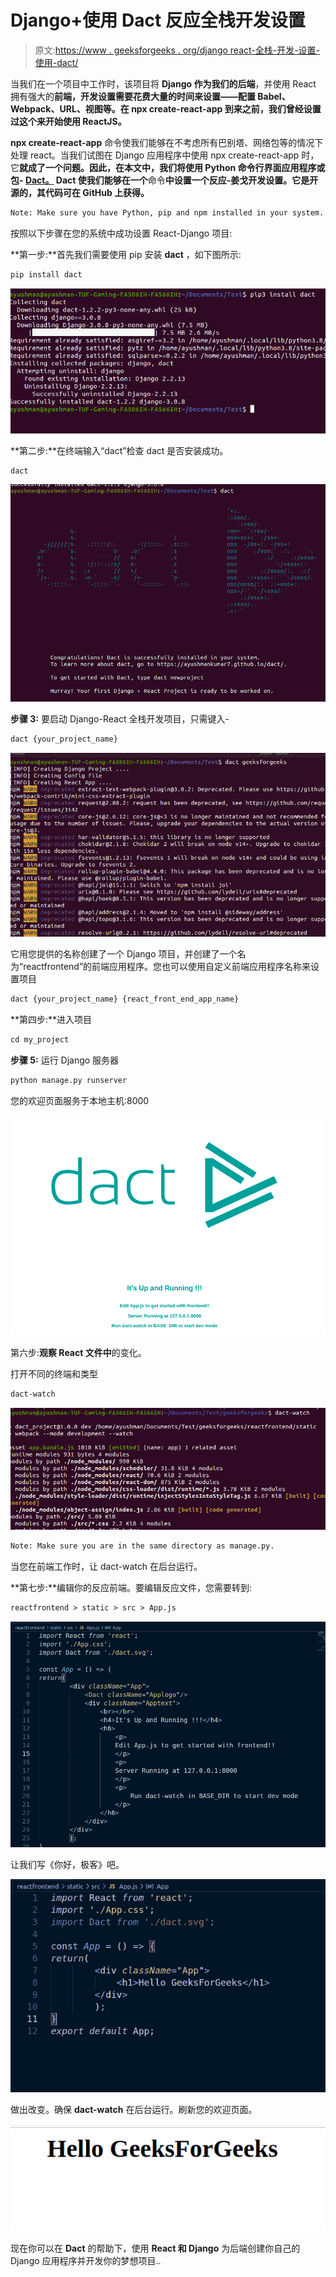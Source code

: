 # Django+使用 Dact 反应全栈开发设置

> 原文:[https://www . geeksforgeeks . org/django react-全栈-开发-设置-使用-dact/](https://www.geeksforgeeks.org/djangoreact-full-stack-development-setup-using-dact/)

当我们在一个项目中工作时，该项目将 **Django 作为我们的后端**，并使用 React 拥有强大的**前端，开发设置需要花费大量的时间来设置——配置 Babel、Webpack、URL、视图等。在 **npx create-react-app** 到来之前，我们曾经设置过这个来开始使用 ReactJS。**

**npx create-react-app** 命令使我们能够在不考虑所有巴别塔、网络包等的情况下处理 react。当我们试图在 Django 应用程序中使用 npx create-react-app 时，它**就成了一个问题。因此，在本文中，我们将使用 Python 命令行界面应用程序或包- [Dact。](https://pypi.org/project/dact/) **Dact** 使我们能够在一个**命令**中设置一个反应-姜戈开发设置。它是开源的，其代码可在 **GitHub** 上获得。**

```html
Note: Make sure you have Python, pip and npm installed in your system.
```

按照以下步骤在您的系统中成功设置 React-Django 项目:

**第一步:**首先我们需要使用 pip 安装 **dact** ，如下图所示:

```html
pip install dact
```

![](img/bf6f1ece6a049897658d4c2d68a5871a.png)

**第二步:**在终端输入“dact”检查 dact 是否安装成功。

```html
dact 
```

![](img/36414125e5b515ab2e5a0dada93aaf03.png)

**步骤 3:** 要启动 Django-React 全栈开发项目，只需键入-

```html
dact {your_project_name}
```

![](img/385cf9a94c5e5aeded3885aeb17342b5.png)

它用您提供的名称创建了一个 Django 项目，并创建了一个名为“reactfrontend”的前端应用程序。您也可以使用自定义前端应用程序名称来设置项目

```html
dact {your_project_name} {react_front_end_app_name}
```

**第四步:**进入项目

```html
cd my_project
```

**步骤 5:** 运行 Django 服务器

```html
python manage.py runserver
```

您的欢迎页面服务于本地主机:8000

![](img/dce9231e717077412f399732e9b5e23a.png)

第六步:**观察 React 文件中**的变化。

打开不同的终端和类型

```html
dact-watch
```

![](img/2fc455bd3e37a18ed359d08194181af9.png)

```html
Note: Make sure you are in the same directory as manage.py.
```

当您在前端工作时，让 dact-watch 在后台运行。

**第七步:**编辑你的反应前端。要编辑反应文件，您需要转到:

```html
reactfrontend > static > src > App.js
```

![](img/8f97792f0307ce23f86762c433064ab3.png)

让我们写《你好，极客》吧。

![](img/dec496127c8fd9ccdb31d5034e9b552a.png)

做出改变。确保 **dact-watch** 在后台运行。刷新您的欢迎页面。

![](img/c0b3eeb1a9fa71078a693f97cbb0da59.png)

现在你可以在 **Dact** 的帮助下，使用 **React 和 Django** 为后端创建你自己的 Django 应用程序并开发你的梦想项目..